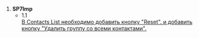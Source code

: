 <ol>
<li><strong>SP7Imp</strong>
    <ul>
        <li> 1.1<br>
            <a href="/Dz101/src/com/gmail/morkovnik/maxim">
                В Contacts List необходимо добавить кнопку "Reset".
		и добавить кнопку "Удалить группу со всеми контактами".<br>
            </a>
        </li>
    </ul>
</li>
</ol>
